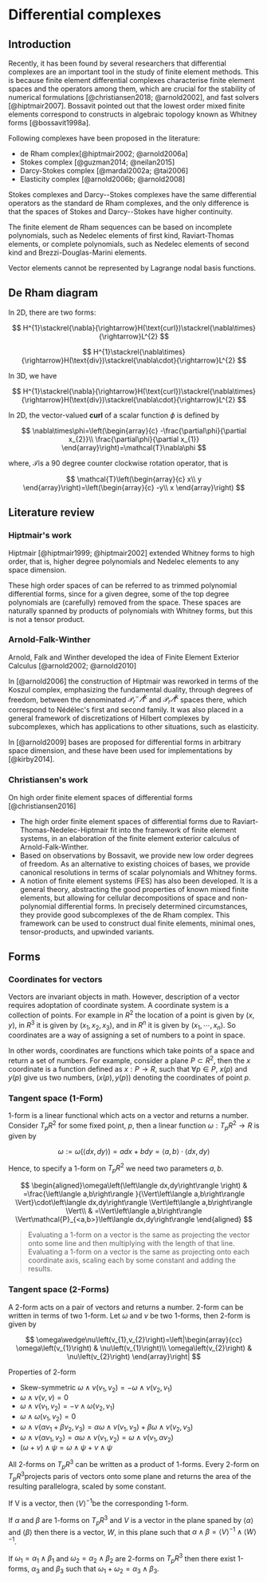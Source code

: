 # Differential complexes

## Introduction

Recently, it has been found by several researchers that differential complexes are an important tool in the study of finite element methods. This is because finite element differential complexes characterise finite element spaces and the operators among them, which are crucial for the stability of numerical formulations [@christiansen2018; @arnold2002], and fast solvers [@hiptmair2007]. Bossavit pointed out that the lowest order mixed finite elements correspond to constructs in algebraic topology known as Whitney forms [@bossavit1998a].

Following complexes have been proposed in the literature:

- de Rham complex[@hiptmair2002; @arnold2006a]
- Stokes complex [@guzman2014; @neilan2015]
- Darcy-Stokes complex [@mardal2002a; @tai2006]
- Elasticity complex [@arnold2006b; @arnold2008]

Stokes complexes and Darcy--Stokes complexes have the same differential operators as the standard de Rham complexes, and the only difference is that the spaces of Stokes and Darcy--Stokes have higher continuity.

The finite element de Rham sequences can be based on incomplete polynomials, such as Nedelec elements of first kind, Raviart-Thomas elements, or complete polynomials, such as Nedelec elements of second kind and Brezzi-Douglas-Marini elements.

Vector elements cannot be represented by Lagrange nodal basis functions.

## De Rham diagram

In 2D, there are two forms:

$$
H^{1}\stackrel{\nabla}{\rightarrow}H(\text{curl})\stackrel{\nabla\times}{\rightarrow}L^{2}
$$

$$
H^{1}\stackrel{\nabla\times}{\rightarrow}H(\text{div})\stackrel{\nabla\cdot}{\rightarrow}L^{2}
$$

In 3D, we have

$$
H^{1}\stackrel{\nabla}{\rightarrow}H(\text{curl})\stackrel{\nabla\times}{\rightarrow}H(\text{div})\stackrel{\nabla\cdot}{\rightarrow}L^{2}
$$

In 2D, the vector-valued **curl** of a scalar function $\phi$ is defined by

$$
\nabla\times\phi=\left(\begin{array}{c}
-\frac{\partial\phi}{\partial x_{2}}\\
\frac{\partial\phi}{\partial x_{1}}
\end{array}\right)=\mathcal{T}\nabla\phi
$$

where, $\mathcal{T}$is a 90 degree counter clockwise rotation operator, that is

$$
\mathcal{T}\left(\begin{array}{c}
x\\
y
\end{array}\right)=\left(\begin{array}{c}
-y\\
x
\end{array}\right)
$$

## Literature review

### Hiptmair's work

Hiptmair [@hiptmair1999; @hiptmair2002] extended Whitney forms to high order, that is, higher degree polynomials and Nedelec elements to any space dimension.

These high order spaces of can be referred to as trimmed polynomial differential forms, since for a given degree, some of the top degree polynomials are (carefully) removed from the space.
These spaces are naturally spanned by products of polynomials with Whitney forms, but this is not a tensor product.

### Arnold-Falk-Winther

Arnold, Falk and Winther developed the idea of Finite Element Exterior Calculus [@arnold2002; @arnold2010]

In [@arnold2006] the construction of Hiptmair was reworked in terms of the Koszul complex, emphasizing the fundamental duality, through degrees of freedom, between the denominated $\mathcal{P}_{r}^{-}\varLambda^{k}$ and $\mathcal{P}_{r}\varLambda^{k}$ spaces there, which correspond to Nédélec's first and second family. It was also placed in a general framework of discretizations of Hilbert complexes by subcomplexes, which has applications to other situations, such as elasticity.

In [@arnold2009] bases are proposed for differential forms in arbitrary space dimension, and these have been used for implementations by [@kirby2014].

### Christiansen's work

On high order finite element spaces of differential forms [@christiansen2016]

- The high order finite element spaces of differential forms due to Raviart-Thomas-Nedelec-Hiptmair fit into the framework of finite element systems, in an elaboration of the finite element exterior calculus of Arnold-Falk-Winther.
- Based on observations by Bossavit, we provide new low order degrees of freedom. As an alternative to existing choices of bases, we provide canonical resolutions in terms of scalar polynomials and Whitney forms.
- A notion of finite element systems (FES) has also been developed. It is a general theory, abstracting the good properties of known mixed finite elements, but allowing for cellular decompositions of space and non-polynomial differential forms. In precisely determined circumstances, they provide good subcomplexes of the de Rham complex. This framework can be used to construct dual finite elements, minimal ones, tensor-products, and upwinded variants.

## Forms

### Coordinates for vectors

Vectors are invariant objects in math. However, description of a vector requires adoptation of coordinate system. A coordinate system is a collection of points. For example in $R^{2}$ the location of a point is given by $(x,y)$, in $R^{3}$ it is given by $\left(x_{1},x_{2},x_{3}\right)$, and in $R^{n}$ it is given by $\left(x_{1},\cdots,x_{n}\right)$. So coordinates are a way of assigning a set of numbers to a point in space.

In other words, coordinates are functions which take points of a space and return a set of numbers. For example, consider a plane $P\subset R^{2}$, then the $x$ coordinate is a function defined as $x:P\rightarrow R$, such that $\forall p\in P$, $x(p)$ and $y(p)$ give us two numbers, $\left(x(p),y(p)\right)$ denoting the coordinates of point $p$.

### Tangent space (1-Form)

1-form is a linear functional which acts on a vector and returns a number. Consider $T_{p}R^{2}$ for some fixed point, $p$, then a linear function $\omega:T_{p}R^{2}\rightarrow R$ is given by

$$
\omega:=\omega\left(\left\langle dx,dy\right\rangle \right)=adx+bdy=\left\langle a,b\right\rangle \cdot\left\langle dx,dy\right\rangle
$$

Hence, to specify a 1-form on $T_{p}R^{2}$ we need two parameters $a,b$.

$$
\begin{aligned}\omega\left(\left\langle dx,dy\right\rangle \right) & =\frac{\left\langle a,b\right\rangle }{\Vert\left\langle a,b\right\rangle \Vert}\cdot\left\langle dx,dy\right\rangle \Vert\left\langle a,b\right\rangle \Vert\\
 & =\Vert\left\langle a,b\right\rangle \Vert\mathcal{P}_{<a,b>}\left\langle dx,dy\right\rangle 
\end{aligned}
$$

> Evaluating a 1-form on a vector is the same as projecting the vector onto some line and then multiplying with the length of that line. Evaluating a 1-form on a vector is the same as projecting onto each coordinate axis, scaling each by some constant and adding the results.

### Tangent space (2-Forms)

A 2-form acts on a pair of vectors and returns a number. 2-form can be written in terms of two 1-form. Let $\omega$ and $\nu$ be two 1-forms, then 2-form is given by

$$
\omega\wedge\nu\left(v_{1},v_{2}\right)=\left|\begin{array}{cc}
\omega\left(v_{1}\right) & \nu\left(v_{1}\right)\\
\omega\left(v_{2}\right) & \nu\left(v_{2}\right)
\end{array}\right|
$$

Properties of 2-form

- Skew-symmetric $\omega\wedge\nu(v_{1},v_{2})=-\omega\wedge\nu(v_{2},v_{1})$
- $\omega\wedge\nu(v,v)=0$
- $\omega\wedge\nu(v_{1},v_{2})=-\nu\wedge\omega(v_{2},v_{1})$
- $\omega\wedge\omega(v_{1},v_{2})=0$
- $\omega\wedge\nu(\alpha v_{1}+\beta v_{2},v_{3})=\alpha\omega\wedge\nu(v_{1},v_{3})+\beta\omega\wedge\nu(v_{2},v_{3})$
- $\omega\wedge\nu(\alpha v_{1},v_{2})=\alpha\omega\wedge\nu(v_{1},v_{2})=\omega\wedge\nu(v_{1},\alpha v_{2})$
- $\left(\omega+\nu\right)\wedge\psi=\omega\wedge\psi+\nu\wedge\psi$

All 2-forms on $T_{p}R^{3}$ can be written as a product of 1-forms. Every 2-form on $T_{p}R^{3}$projects paris of vectors onto some plane and returns the area of the resulting parallelogra, scaled by some constant.

If V is a vector, then $\left\langle V\right\rangle ^{-1}$be the corresponding 1-form.

If $\alpha$ and $\beta$ are 1-forms on $T_{p}R^{3}$ and $V$ is a vector in the plane spaned by $\left\langle \alpha\right\rangle$ and $\left\langle \beta\right\rangle$ then there is a vector, $W$, in this plane such that $\alpha\wedge\beta=\left\langle V\right\rangle ^{-1}\wedge\left\langle W\right\rangle ^{-1}.$

If $\omega_{1}=\alpha_{1}\wedge\beta_{1}$ and $\omega_{2}=\alpha_{2}\wedge\beta_{2}$ are 2-forms on $T_{p}R^{3}$ then there exist 1-forms, $\alpha_{3}$ and $\beta_{3}$ such that $\omega_{1}+\omega_{2}=\alpha_{3}\wedge\beta_{3}$.

